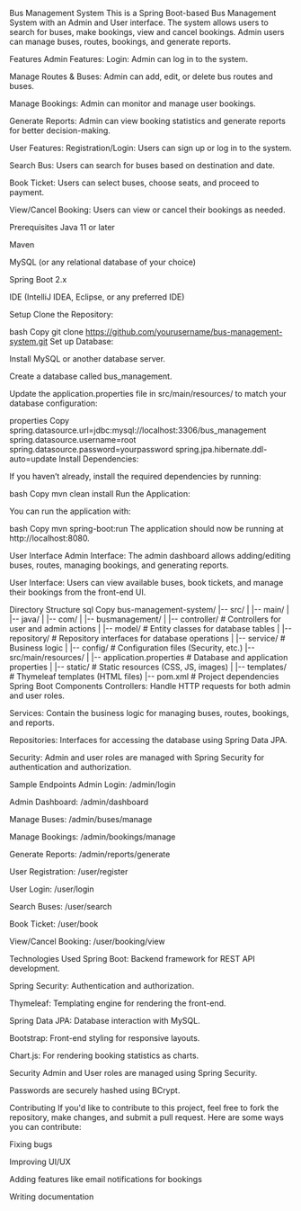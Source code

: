 Bus Management System
This is a Spring Boot-based Bus Management System with an Admin and User interface. The system allows users to search for buses, make bookings, view and cancel bookings. Admin users can manage buses, routes, bookings, and generate reports.

Features
Admin Features:
Login: Admin can log in to the system.

Manage Routes & Buses: Admin can add, edit, or delete bus routes and buses.

Manage Bookings: Admin can monitor and manage user bookings.

Generate Reports: Admin can view booking statistics and generate reports for better decision-making.

User Features:
Registration/Login: Users can sign up or log in to the system.

Search Bus: Users can search for buses based on destination and date.

Book Ticket: Users can select buses, choose seats, and proceed to payment.

View/Cancel Booking: Users can view or cancel their bookings as needed.

Prerequisites
Java 11 or later

Maven

MySQL (or any relational database of your choice)

Spring Boot 2.x

IDE (IntelliJ IDEA, Eclipse, or any preferred IDE)

Setup
Clone the Repository:

bash
Copy
git clone https://github.com/yourusername/bus-management-system.git
Set up Database:

Install MySQL or another database server.

Create a database called bus_management.

Update the application.properties file in src/main/resources/ to match your database configuration:

properties
Copy
spring.datasource.url=jdbc:mysql://localhost:3306/bus_management
spring.datasource.username=root
spring.datasource.password=yourpassword
spring.jpa.hibernate.ddl-auto=update
Install Dependencies:

If you haven’t already, install the required dependencies by running:

bash
Copy
mvn clean install
Run the Application:

You can run the application with:

bash
Copy
mvn spring-boot:run
The application should now be running at http://localhost:8080.

User Interface
Admin Interface: The admin dashboard allows adding/editing buses, routes, managing bookings, and generating reports.

User Interface: Users can view available buses, book tickets, and manage their bookings from the front-end UI.

Directory Structure
sql
Copy
bus-management-system/
|-- src/
|   |-- main/
|       |-- java/
|           |-- com/
|               |-- busmanagement/
|                   |-- controller/        # Controllers for user and admin actions
|                   |-- model/             # Entity classes for database tables
|                   |-- repository/        # Repository interfaces for database operations
|                   |-- service/           # Business logic
|                   |-- config/            # Configuration files (Security, etc.)
|-- src/main/resources/
|   |-- application.properties              # Database and application properties
|   |-- static/                            # Static resources (CSS, JS, images)
|   |-- templates/                         # Thymeleaf templates (HTML files)
|-- pom.xml                               # Project dependencies
Spring Boot Components
Controllers: Handle HTTP requests for both admin and user roles.

Services: Contain the business logic for managing buses, routes, bookings, and reports.

Repositories: Interfaces for accessing the database using Spring Data JPA.

Security: Admin and user roles are managed with Spring Security for authentication and authorization.

Sample Endpoints
Admin Login: /admin/login

Admin Dashboard: /admin/dashboard

Manage Buses: /admin/buses/manage

Manage Bookings: /admin/bookings/manage

Generate Reports: /admin/reports/generate

User Registration: /user/register

User Login: /user/login

Search Buses: /user/search

Book Ticket: /user/book

View/Cancel Booking: /user/booking/view

Technologies Used
Spring Boot: Backend framework for REST API development.

Spring Security: Authentication and authorization.

Thymeleaf: Templating engine for rendering the front-end.

Spring Data JPA: Database interaction with MySQL.

Bootstrap: Front-end styling for responsive layouts.

Chart.js: For rendering booking statistics as charts.

Security
Admin and User roles are managed using Spring Security.

Passwords are securely hashed using BCrypt.

Contributing
If you'd like to contribute to this project, feel free to fork the repository, make changes, and submit a pull request. Here are some ways you can contribute:

Fixing bugs

Improving UI/UX

Adding features like email notifications for bookings

Writing documentation
